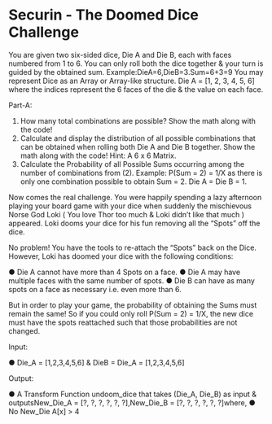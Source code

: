 # Securin - The Doomed Dice Challenge 

You are given two six-sided dice, Die A and Die B, each with faces numbered from 1 to 6.
You can only roll both the dice together & your turn is guided by the obtained sum. Example:DieA=6,DieB=3.Sum=6+3=9
You may represent Dice as an Array or Array-like structure.
Die A = [1, 2, 3, 4, 5, 6] where the indices represent the 6 faces of the die & the value on each face.

Part-A:


1. How many total combinations are possible? Show the math along with the code!
2. Calculate and display the distribution of all possible combinations that can be obtained when rolling both Die A and Die B together. Show the math along with the code!
Hint: A 6 x 6 Matrix.
3. Calculate the Probability of all Possible Sums occurring among the number of combinations from (2).
Example: P(Sum = 2) = 1/X as there is only one combination possible to obtain Sum = 2. Die A = Die B = 1.

Now comes the real challenge. You were happily spending a lazy afternoon playing your board game with your dice when suddenly the mischievous Norse God Loki ( You love Thor too much & Loki didn’t like that much ) appeared.
Loki dooms your dice for his fun removing all the “Spots” off the dice.

No problem! You have the tools to re-attach the “Spots” back on the Dice. However, Loki has doomed your dice with the following conditions:

● Die A cannot have more than 4 Spots on a face.
● Die A may have multiple faces with the same number of spots.
● Die B can have as many spots on a face as necessary i.e. even more than 6.

But in order to play your game, the probability of obtaining the Sums must remain the same!
So if you could only roll P(Sum = 2) = 1/X, the new dice must have the spots reattached such that those probabilities are not changed.

Input:

● Die_A = [1,2,3,4,5,6] & DieB = Die_A = [1,2,3,4,5,6]

Output:

● A Transform Function undoom_dice that takes (Die_A, Die_B) as input & outputsNew_Die_A = [?, ?, ?, ?, ?, ?],New_Die_B = [?, ?, ?, ?, ?, ?]where,
● No New_Die A[x] > 4
